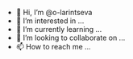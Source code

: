 - 👋 Hi, I’m @o-larintseva
- 👀 I’m interested in ...
- 🌱 I’m currently learning ...
- 💞️ I’m looking to collaborate on ...
- 📫 How to reach me ...

<!---
o-larintseva/o-larintseva is a ✨ special ✨ repository because its `README.md` (this file) appears on your GitHub profile.
You can click the Preview link to take a look at your changes.
--->
